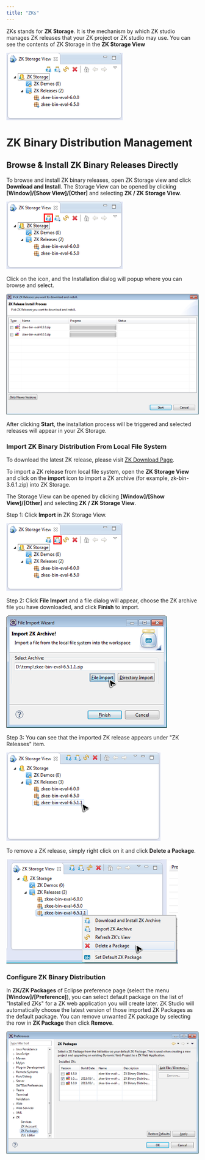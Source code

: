 ```yaml
---
title: "ZKs"
---
```




ZKs stands for **ZK Storage**. It is the mechanism by which ZK studio
manages ZK releases that your ZK project or ZK studio may use. You can
see the contents of ZK Storage in the **ZK Storage View**

![](images/studio-storage-view.png)

# ZK Binary Distribution Management

## Browse & Install ZK Binary Releases Directly

To browse and install ZK binary releases, open ZK Storage view and click
**Download and Install**. The Storage View can be opened by clicking
**\[Window\]/\[Show View\]/\[Other\]** and selecting **ZK / ZK Storage
View**.

![](images/studio-storage-view-download.png)

Click on the icon, and the Installation dialog will popup where you can
browse and select.

![](images/studio-release-install-process.png)

After clicking **Start**, the installation process will be triggered and
selected releases will appear in your ZK Storage.

### Import ZK Binary Distribution From Local File System

To download the latest ZK release, please visit [ZK Download Page](http://www.zkoss.org/download/zk).

To import a ZK release from local file system, open the **ZK Storage
View** and click on the **import** icon to import a ZK archive (for
example, zk-bin-3.6.1.zip) into ZK Storage.

The Storage View can be opened by clicking **\[Window\]/\[Show
View\]/\[Other\]** and selecting **ZK / ZK Storage View**.

Step 1: Click **Import** in ZK Storage View.

![](images/studio-storage-view-import.png)

Step 2: Click **File Import** and a file dialog will appear, choose the
ZK archive file you have downloaded, and click **Finish** to import.

![](images/studio-storage-view-import-dialog.png)

Step 3: You can see that the imported ZK release appears under "ZK
Releases" item.

![](images/studio-storage-view-import-result.png)

To remove a ZK release, simply right click on it and click **Delete a
Package**.

![](images/studio-storage-view-delete.png)

### Configure ZK Binary Distribution

In **ZK/ZK Packages** of Eclipse preference page (select the menu
**\[Window\]/\[Preference\]**), you can select default package on the
list of "Installed ZKs" for a ZK web application you will create later.
ZK Studio will automatically choose the latest version of those imported
ZK Packages as the default package. You can remove unwanted ZK package
by selecting the row in **ZK Package** then click **Remove**.

![](images/studio-preference-package.png)
